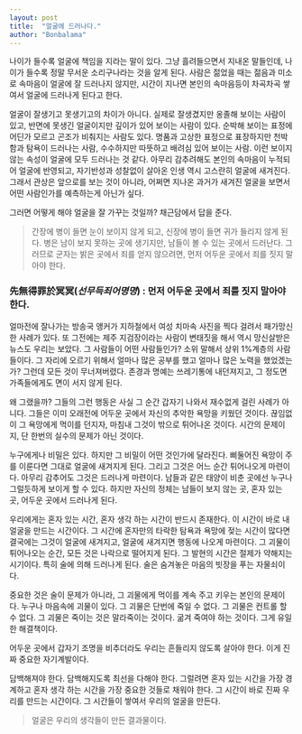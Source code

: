 ```yaml
---
layout: post
title:  "얼굴에 드러나다."
author: "Bonbalama"
---
```


나이가 들수록 얼굴에 책임을 지라는 말이 있다. 그냥 흘려들으면서 지내온 말들인데, 나이가 들수록  정말 무서운 소리구나라는 것을 알게 된다. 사람은 젊었을 때는 젊음과 미소로 속마음이 얼굴에 잘 드러나지 않지만, 시간이 지나면 본인의 속마음등이 차곡차곡 쌓여서 얼굴에 드러나게 된다고 한다.

얼굴이 잘생기고 못생기고의 차이가 아니다. 실제로 잘생겼지만 옹졸해 보이는 사람이 있고, 반면에 못생긴 얼굴이지만 깊이가 있어 보이는 사람이 있다.  순박해 보이는 표정에 어딘가 모르고 곤조가 비춰지는 사람도 있다. 명품과 고상한 표정으로 표장하지만 천박함과 탐욕이 드러나는 사람, 수수하지만 따뜻하고 배려심 있어 보이는 사람. 이런 보이지 않는 속성이  얼굴에 모두 드러나는 것 같다. 아무리 감추려해도 본인의 속마음이 누적되어 얼굴에 반영되고, 자기반성과 성찰없이 살아온 인생 역시 고스란히 얼굴에 새겨진다.그래서 관상은 앞으로를 보는 것이 아니라, 어쩌면 지나온 과거가 새겨진 얼굴을 보면서 어떤 사람인가를 예측하는게 아닌가 싶다. 

그러면 어떻게 해야 얼굴을 잘 가꾸는 것일까? 채근담에서 답을 준다.

> 간장에 병이 들면 눈이 보이지 않게 되고, 신장에 병이 들면 귀가 들리지 않게 된다. 병은 남이 보지 못하는 곳에 생기지만, 남들이 볼 수 있는 곳에서 드러난다. 그러므로 군자는 밝은 곳에서 죄를 얻지 않으려면, 먼저 어두운 곳에서 죄를 짓지 말아야 한다.

### 先無得罪於冥冥(*선무득죄어명명*) : 먼저 어두운 곳에서 죄를 짓지 말아야 한다. ###

얼마전에 잘나가는 방송국 앵커가 지하철에서 여성 치마속 사진을 찍다 걸려서 패가망신한 사례가 있다. 또 그전에는 제주 지검장이라는 사람이 변태짓을 해서 역시 망신살받은 뉴스도 우리는 보았다. 그 사람들이 어떤 사람들인가? 소위 말해서 상위 1%계층의 사람들이다. 그 자리에 오르기 위해서 얼마나 많은 공부를 했고 얼마나 많은 노력을 했었겠는가? 그런데 모든 것이 무너져버렸다. 존경과 명예는 쓰레기통에 내던져지고, 그 정도면 가족들에게도 면이 서지 않게 된다.

왜 그랬을까? 그들의 그런 행동은 사실 그 순간 갑자기 나와서 재수없게 걸린 사례가 아니다. 그들은 이미 오래전에 어두운 곳에서 자신의 추악한 욕망을 키웠던 것이다. 끊임없이 그 욕망에게 먹이를 던지자, 마침내 그것이 밖으로 튀어나온 것이다. 시간의 문제이지, 단 한번의 실수의 문제가 아닌 것이다. 

누구에게나 비밀은 있다. 하지만 그 비밀이 어떤 것인가에 달라진다. 삐둘어진 욕망이 주를 이룬다면 그대로 얼굴에 새겨지게 된다. 그리고 그것은 어느 순간 튀어나오게 마련이다. 아무리 감추어도 그것은 드러나게 마련이다.  남들과 같은  태양이 비춘 곳에선 누구나  그럴듯하게 보이게 할 수 있다. 하지만 자신의 정체는 남들이 보지 않는 곳, 혼자 있는 곳, 어두운 곳에서 드러나게 된다.  

우리에게는 혼자 있는 시간, 혼자 생각 하는 시간이 반드시 존재한다. 이 시간이 바로 내 얼굴을 만드는 시간이다. 그 시간에 혼자만의 타락한 탐욕과 욕망에 젖는 시간이 많다면 결국에는 그것이 얼굴에 새겨지고, 얼굴에 새겨지면 행동에 나오게 마련이다. 그 괴물이 튀어나오는 순간, 모든 것은 나락으로 떨어지게 된다. 그 발현의 시간은 절제가 약해지는 시기이다. 특히 술에 의해 드러나게 된다. 술은 숨겨놓은 마음의 빗장을 푸는 자물쇠이다. 

중요한 것은 술이 문제가 아니라, 그 괴물에게 먹이를 계속 주고 키우는 본인의 문제이다. 누구나 마음속에 괴물이 있다. 그 괴물은 단번에 죽일 수 없다. 그 괴물은 컨트롤 할 수 없다. 그 괴물은 죽이는 것은 말라죽이는 것이다.  굶겨 죽여야 하는 것이다. 그게 유일한 해결책이다. 

어두운 곳에서 갑자기 조명을 비추더라도 우리는 흔들리지 않도록 살아야 한다. 이게 진짜 중요한 자기계발이다. 

담백해져야 한다. 담백해지도록 최선을 다해야 한다. 그럴려면 혼자 있는 시간을 가장 경계하고 혼자 생각 하는 시간을 가장 중요한 것들로 채워야 한다. 그 시간이 바로 진짜 우리를 만드는 시간이다. 그 시간들이 쌓여서 우리의 얼굴을 만든다.

> 얼굴은 우리의 생각들이 만든 결과물이다. 